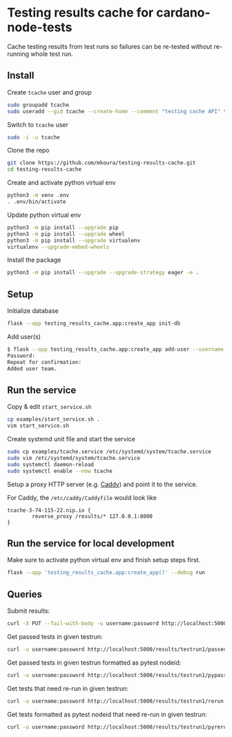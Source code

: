 # Testing results cache for cardano-node-tests

Cache testing results from test runs so failures can be re-tested without re-running whole test run.

## Install

Create `tcache` user and group

```sh
sudo groupadd tcache
sudo useradd --gid tcache --create-home --comment "testing cache API" tcache
```

Switch to `tcache` user

```sh
sudo -i -u tcache
```

Clone the repo

```sh
git clone https://github.com/mkoura/testing-results-cache.git
cd testing-results-cache
```

Create and activate python virtual env

```sh
python3 -m venv .env
. .env/bin/activate
```

Update python virtual env

```sh
python3 -m pip install --upgrade pip
python3 -m pip install --upgrade wheel
python3 -m pip install --upgrade virtualenv
virtualenv --upgrade-embed-wheels
```

Install the package

```sh
python3 -m pip install --upgrade --upgrade-strategy eager -e .
```

## Setup

Initialize database

```sh
flask --app testing_results_cache.app:create_app init-db
```

Add user(s)

```sh
$ flask --app testing_results_cache.app:create_app add-user --username team
Password:
Repeat for confirmation:
Added user team.
```

## Run the service

Copy & edit `start_service.sh`

```sh
cp examples/start_service.sh .
vim start_service.sh
```

Create systemd unit file and start the service

```sh
sudo cp examples/tcache.service /etc/systemd/system/tcache.service
sudo vim /etc/systemd/system/tcache.service
sudo systemctl daemon-reload
sudo systemctl enable --now tcache
```

Setup a proxy HTTP server (e.g. [Caddy](https://caddyserver.com/)) and point it to the service.

For Caddy, the `/etc/caddy/Caddyfile` would look like

```text
tcache-3-74-115-22.nip.io {
        reverse_proxy /results/* 127.0.0.1:8000
}
```

## Run the service for local development

Make sure to activate python virtual env and finish setup steps first.

```sh
flask --app 'testing_results_cache.app:create_app()' --debug run
```

## Queries

Submit results:

```sh
curl -X PUT --fail-with-body -u username:password http://localhost:5000/results/testrun1/1/import -F "junitxml=@/home/user/path/to/junit.xml"
```

Get passed tests in given testrun:

```sh
curl -u username:password http://localhost:5000/results/testrun1/passed
```

Get passed tests in given testrun formatted as pytest nodeid:

```sh
curl -u username:password http://localhost:5000/results/testrun1/pypassed
```

Get tests that need re-run in given testrun:

```sh
curl -u username:password http://localhost:5000/results/testrun1/rerun
```

Get tests formatted as pytest nodeid that need re-run in given testrun:

```sh
curl -u username:password http://localhost:5000/results/testrun1/pyrerun
```
